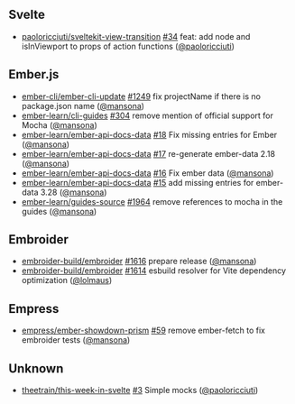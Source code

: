## Svelte

- [paoloricciuti/sveltekit-view-transition] [#34](https://github.com/paoloricciuti/sveltekit-view-transition/pull/34) feat: add node and isInViewport to props of action functions ([@paoloricciuti])

## Ember.js

- [ember-cli/ember-cli-update] [#1249](https://github.com/ember-cli/ember-cli-update/pull/1249) fix projectName if there is no package.json name ([@mansona])
- [ember-learn/cli-guides] [#304](https://github.com/ember-learn/cli-guides/pull/304) remove mention of official support for Mocha ([@mansona])
- [ember-learn/ember-api-docs-data] [#18](https://github.com/ember-learn/ember-api-docs-data/pull/18) Fix missing entries for Ember ([@mansona])
- [ember-learn/ember-api-docs-data] [#17](https://github.com/ember-learn/ember-api-docs-data/pull/17) re-generate ember-data 2.18 ([@mansona])
- [ember-learn/ember-api-docs-data] [#16](https://github.com/ember-learn/ember-api-docs-data/pull/16) Fix ember data ([@mansona])
- [ember-learn/ember-api-docs-data] [#15](https://github.com/ember-learn/ember-api-docs-data/pull/15) add missing entries for ember-data 3.28 ([@mansona])
- [ember-learn/guides-source] [#1964](https://github.com/ember-learn/guides-source/pull/1964) remove references to mocha in the guides ([@mansona])

## Embroider

- [embroider-build/embroider] [#1616](https://github.com/embroider-build/embroider/pull/1616) prepare release ([@mansona])
- [embroider-build/embroider] [#1614](https://github.com/embroider-build/embroider/pull/1614) esbuild resolver for Vite dependency optimization ([@lolmaus])

## Empress

- [empress/ember-showdown-prism] [#59](https://github.com/empress/ember-showdown-prism/pull/59) remove ember-fetch to fix embroider tests ([@mansona])

## Unknown

- [theetrain/this-week-in-svelte] [#3](https://github.com/theetrain/this-week-in-svelte/pull/3) Simple mocks ([@paoloricciuti])

[@lolmaus]: https://github.com/lolmaus
[@mansona]: https://github.com/mansona
[@paoloricciuti]: https://github.com/paoloricciuti
[ember-cli/ember-cli-update]: https://github.com/ember-cli/ember-cli-update
[ember-learn/cli-guides]: https://github.com/ember-learn/cli-guides
[ember-learn/ember-api-docs-data]: https://github.com/ember-learn/ember-api-docs-data
[ember-learn/guides-source]: https://github.com/ember-learn/guides-source
[embroider-build/embroider]: https://github.com/embroider-build/embroider
[empress/ember-showdown-prism]: https://github.com/empress/ember-showdown-prism
[paoloricciuti/sveltekit-view-transition]: https://github.com/paoloricciuti/sveltekit-view-transition
[theetrain/this-week-in-svelte]: https://github.com/theetrain/this-week-in-svelte